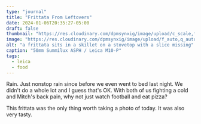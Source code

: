 ```yaml
---
type: "journal"
title: "Frittata From Leftovers"
date: 2024-01-06T20:35:27-05:00
draft: false
thumbnail: "https://res.cloudinary.com/dpmsynxig/image/upload/c_scale,f_auto,q_auto:good,w_740/v1704678210/2024%20Posts/2024-01-04_frittata/2024-01-06_leica-m10p-2.jpg"
image: "https://res.cloudinary.com/dpmsynxig/image/upload/f_auto,q_auto:good/v1704678210/2024%20Posts/2024-01-04_frittata/2024-01-06_leica-m10p-2.jpg"
alt: "a frittata sits in a skillet on a stovetop with a slice missing"
caption: "50mm Summilux ASPH / Leica M10-P"
tags:
  - leica
  - food
---
```


Rain. Just nonstop rain since before we even went to bed last night. We didn't do a whole lot and I guess that's OK. With both of us fighting a cold and Mitch's back pain, why not just watch football and eat pizza?

This frittata was the only thing worth taking a photo of today. It was also very tasty.
